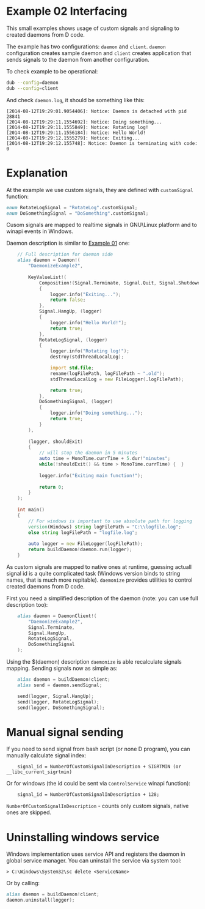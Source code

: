 Example 02 Interfacing
======================

This small examples shows usage of custom signals and signaling to created daemons from D code.

The example has two configurations: `daemon` and `client`. `daemon` configuration creates sample
daemon and `client` creates application that sends signals to the daemon from another configuration.

To check example to be operational:
```bash
dub --config=daemon
dub --config=client
```
And check `daemon.log`, it should be something like this:
```
[2014-08-12T19:29:01.9054406]: Notice: Daemon is detached with pid 28841
[2014-08-12T19:29:11.1554692]: Notice: Doing something...
[2014-08-12T19:29:11.1555849]: Notice: Rotating log!
[2014-08-12T19:29:11.1556184]: Notice: Hello World!
[2014-08-12T19:29:12.1555279]: Notice: Exiting...
[2014-08-12T19:29:12.155748]: Notice: Daemon is terminating with code: 0
```

Explanation
===========

At the example we use custom signals, they are defined with `customSignal` function:
```D
enum RotateLogSignal = "RotateLog".customSignal;
enum DoSomethingSignal = "DoSomething".customSignal;
```

Cusom signals are mapped to realtime signals in GNU\Linux platform and to winapi events in Windows.

Daemon description is similar to [Example 01](https://github.com/NCrashed/daemonize/tree/master/examples/01.HelloWorld) one:
```D
    // Full description for daemon side
    alias daemon = Daemon!(
        "DaemonizeExample2",
        
        KeyValueList!(
            Composition!(Signal.Terminate, Signal.Quit, Signal.Shutdown, Signal.Stop), (logger)
            {
                logger.info("Exiting...");
                return false;
            },
            Signal.HangUp, (logger)
            {
                logger.info("Hello World!");
                return true;
            },
            RotateLogSignal, (logger)
            {
                logger.info("Rotating log!");
                destroy(stdThreadLocalLog);

                import std.file;
                rename(logFilePath, logFilePath ~ ".old");
                stdThreadLocalLog = new FileLogger(.logFilePath);

                return true;
            },
            DoSomethingSignal, (logger)
            {
                logger.info("Doing something...");
                return true;
            }
        ),
        
        (logger, shouldExit) 
        {
            // will stop the daemon in 5 minutes
            auto time = MonoTime.currTime + 5.dur!"minutes";
            while(!shouldExit() && time > MonoTime.currTime) {  }
            
            logger.info("Exiting main function!");
            
            return 0;
        }
    );
    
    int main()
    {
        // For windows is important to use absolute path for logging
        version(Windows) string logFilePath = "C:\\logfile.log";
        else string logFilePath = "logfile.log";
        
        auto logger = new FileLogger(logFilePath);
        return buildDaemon!daemon.run(logger); 
    }
```

As custom signals are mapped to native ones at runtime, guessing actuall signal id is a quite
complicated task (Windows version binds to string names, that is much more repitable). `daemonize`
provides utilities to control created daemons from D code.

First you need a simplified description of the daemon (note: you can use full description too):
```D
    alias daemon = DaemonClient!(
        "DaemonizeExample2",
        Signal.Terminate,
        Signal.HangUp,
        RotateLogSignal,
        DoSomethingSignal
    );
```

Using the $(daemon) description `daemonize` is able recalculate signals mapping. Sending signals 
now as simple as:
```D
    alias daemon = buildDaemon!client;
    alias send = daemon.sendSignal;

    send(logger, Signal.HangUp);
    send(logger, RotateLogSignal);
    send(logger, DoSomethingSignal);
```

Manual signal sending
=====================

If you need to send signal from bash script (or none D program), you can manually calculate signal
index:
```
    signal_id = NumberOfCustomSignalInDescription + SIGRTMIN (or __libc_current_sigrtmin)
```
Or for windows (the id could be sent via `ControlService` winapi function):
```
    signal_id = NumberOfCustomSignalInDescription + 128;
```
`NumberOfCustomSignalInDescription` - counts only custom signals, native ones are skipped.

Uninstalling windows service
============================
Windows implementation uses service API and registers the daemon in global service manager.
You can uninstall the service via system tool:
```
> C:\Windows\System32\sc delete <ServiceName>
```

Or by calling:
```D
alias daemon = buildDaemon!client;
daemon.uninstall(logger);
```
